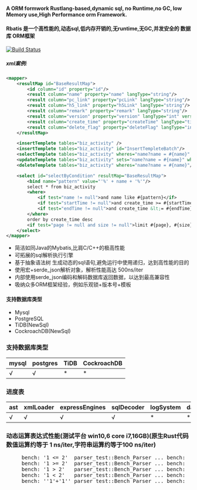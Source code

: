
#### A ORM formwork Rustlang-based,dynamic sql, no Runtime,no GC, low Memory use,High Performance orm Framework.
#### Rbatis 是一个高性能的,动态sql,低内存开销的,无runtime,无GC,并发安全的  数据库 ORM框架
[![Build Status](https://travis-ci.org/zhuxiujia/Rbatis.svg?branch=master)](https://travis-ci.org/zhuxiujia/Rbatis)


##### xml案例:
``` xml
<mapper>
    <resultMap id="BaseResultMap">
        <id column="id" property="id"/>
        <result column="name" property="name" langType="string"/>
        <result column="pc_link" property="pcLink" langType="string"/>
        <result column="h5_link" property="h5Link" langType="string"/>
        <result column="remark" property="remark" langType="string"/>
        <result column="version" property="version" langType="int" version_enable="true"/>
        <result column="create_time" property="createTime" langType="time.Time"/>
        <result column="delete_flag" property="deleteFlag" langType="int" logic_enable="true" logic_undelete="1" logic_deleted="0"/>
    </resultMap>

    <insertTemplete tables="biz_activity" />
    <insertTemplete tables="biz_activity" id="InsertTempleteBatch"/>
    <selectTemplete tables="biz_activity" wheres="name?name = #{name}" columns=""/>
    <updateTemplete tables="biz_activity" sets="name?name = #{name}" wheres="name?name = #{name}"/>
    <deleteTemplete tables="biz_activity" wheres="name?name = #{name}"/>

    <select id="selectByCondition" resultMap="BaseResultMap">
        <bind name="pattern" value="'%' + name + '%'"/>
        select * from biz_activity
        <where>
            <if test="name != null">and name like #{pattern}</if>
            <if test="startTime != null">and create_time >= #{startTime}</if>
            <if test="endTime != null">and create_time &lt;= #{endTime}</if>
        </where>
        order by create_time desc
        <if test="page != null and size != null">limit #{page}, #{size}</if>
    </select>
</mapper>
``` 

* 简洁如同Java的Mybatis,比肩C/C++的极高性能
* 可拓展的sql解析执行引擎
* 基于抽象语法树 生成动态的sql语句,避免运行中使用递归，达到高性能的目的
* 使用宏+serde_json解析对象，解析性能高达 500ns/iter
* 内部使用serde_json编码和解码数据库返回数据，以达到最高兼容性
* 吸纳众多ORM框架经验，例如乐观锁+版本号+模板

#### 支持数据库类型
* Mysql
* PostgreSQL
* TiDB(NewSql)
* CockroachDB(NewSql)


### 支持数据库类型
| mysql    | postgres | TiDB    | CockroachDB |
| ------ | ------ | ------ | ------ |
| √      | √      | *      | *      |

### 进度表
| ast    | xmlLoader | expressEngines | sqlDecoder | logSystem | dataSourceRouter |templeteDecoder |
| ------ | ------ | ------ | ------ | ------ | ------ |------ |
| √      | √      | √      | √      | *      | *      | *     |

### 动态运算表达式性能(测试平台 win10,6 core i7,16GB)(原生Rust代码数值运算约等于 1 ns/iter,字符串运算约等于100 ns/iter)
<pre>
     bench: '1 <= 2'  parser_test::Bench_Parser ... bench:          21 ns/iter (+/- 0)
     bench: '1 >= 2'  parser_test::Bench_Parser ... bench:          21 ns/iter (+/- 0)
     bench: '1 > 2'   parser_test::Bench_Parser ... bench:          21 ns/iter (+/- 0)
     bench: '1 < 2'   parser_test::Bench_Parser ... bench:          21 ns/iter (+/- 0) 
     bench: ''1'+'1'' parser_test::Bench_Parser ... bench:          118 ns/iter (+/- 1)
</pre>
